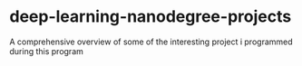 # deep-learning-nanodegree-projects
A comprehensive overview of some of the interesting project i programmed during this program
